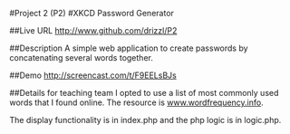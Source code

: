 #Project 2 (P2)
#XKCD Password Generator

##Live URL
http://www.github.com/drizzl/P2

##Description
A simple web application to create passwords by concatenating several words together.

##Demo
http://screencast.com/t/F9EELsBJs

##Details for teaching team
I opted to use a list of most commonly used words that I found online. The resource is www.wordfrequency.info.

The display functionality is in index.php and the php logic is in logic.php.
